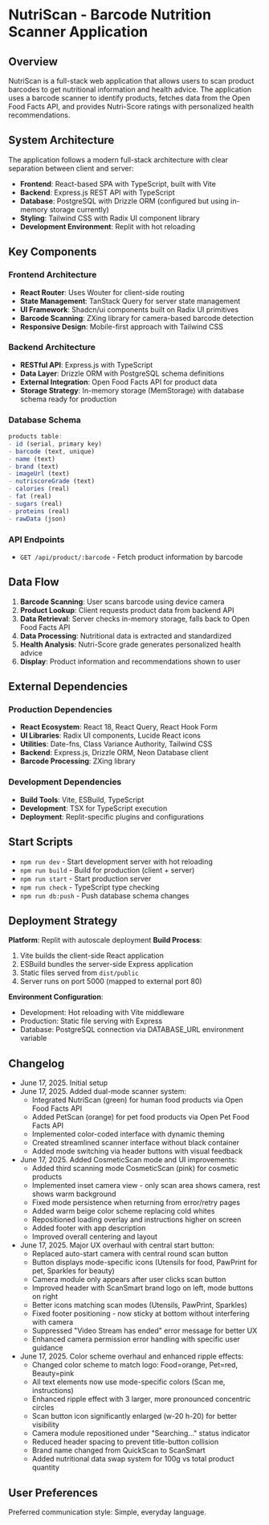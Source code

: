 # NutriScan - Barcode Nutrition Scanner Application

## Overview

NutriScan is a full-stack web application that allows users to scan product barcodes to get nutritional information and health advice. The application uses a barcode scanner to identify products, fetches data from the Open Food Facts API, and provides Nutri-Score ratings with personalized health recommendations.

## System Architecture

The application follows a modern full-stack architecture with clear separation between client and server:

- **Frontend**: React-based SPA with TypeScript, built with Vite
- **Backend**: Express.js REST API with TypeScript
- **Database**: PostgreSQL with Drizzle ORM (configured but using in-memory storage currently)
- **Styling**: Tailwind CSS with Radix UI component library
- **Development Environment**: Replit with hot reloading

## Key Components

### Frontend Architecture
- **React Router**: Uses Wouter for client-side routing
- **State Management**: TanStack Query for server state management
- **UI Framework**: Shadcn/ui components built on Radix UI primitives
- **Barcode Scanning**: ZXing library for camera-based barcode detection
- **Responsive Design**: Mobile-first approach with Tailwind CSS

### Backend Architecture
- **RESTful API**: Express.js with TypeScript
- **Data Layer**: Drizzle ORM with PostgreSQL schema definitions
- **External Integration**: Open Food Facts API for product data
- **Storage Strategy**: In-memory storage (MemStorage) with database schema ready for production

### Database Schema
```typescript
products table:
- id (serial, primary key)
- barcode (text, unique)
- name (text)
- brand (text)
- imageUrl (text)
- nutriscoreGrade (text)
- calories (real)
- fat (real) 
- sugars (real)
- proteins (real)
- rawData (json)
```

### API Endpoints
- `GET /api/product/:barcode` - Fetch product information by barcode

## Data Flow

1. **Barcode Scanning**: User scans barcode using device camera
2. **Product Lookup**: Client requests product data from backend API
3. **Data Retrieval**: Server checks in-memory storage, falls back to Open Food Facts API
4. **Data Processing**: Nutritional data is extracted and standardized
5. **Health Analysis**: Nutri-Score grade generates personalized health advice
6. **Display**: Product information and recommendations shown to user

## External Dependencies

### Production Dependencies
- **React Ecosystem**: React 18, React Query, React Hook Form
- **UI Libraries**: Radix UI components, Lucide React icons
- **Utilities**: Date-fns, Class Variance Authority, Tailwind CSS
- **Backend**: Express.js, Drizzle ORM, Neon Database client
- **Barcode Processing**: ZXing library

### Development Dependencies
- **Build Tools**: Vite, ESBuild, TypeScript
- **Development**: TSX for TypeScript execution
- **Deployment**: Replit-specific plugins and configurations

## Start Scripts

- `npm run dev` - Start development server with hot reloading
- `npm run build` - Build for production (client + server)
- `npm run start` - Start production server
- `npm run check` - TypeScript type checking
- `npm run db:push` - Push database schema changes

## Deployment Strategy

**Platform**: Replit with autoscale deployment
**Build Process**: 
1. Vite builds the client-side React application
2. ESBuild bundles the server-side Express application
3. Static files served from `dist/public`
4. Server runs on port 5000 (mapped to external port 80)

**Environment Configuration**:
- Development: Hot reloading with Vite middleware
- Production: Static file serving with Express
- Database: PostgreSQL connection via DATABASE_URL environment variable

## Changelog

- June 17, 2025. Initial setup
- June 17, 2025. Added dual-mode scanner system:
  - Integrated NutriScan (green) for human food products via Open Food Facts API
  - Added PetScan (orange) for pet food products via Open Pet Food Facts API
  - Implemented color-coded interface with dynamic theming
  - Created streamlined scanner interface without black container
  - Added mode switching via header buttons with visual feedback
- June 17, 2025. Added CosmeticScan mode and UI improvements:
  - Added third scanning mode CosmeticScan (pink) for cosmetic products
  - Implemented inset camera view - only scan area shows camera, rest shows warm background
  - Fixed mode persistence when returning from error/retry pages
  - Added warm beige color scheme replacing cold whites
  - Repositioned loading overlay and instructions higher on screen
  - Added footer with app description
  - Improved overall centering and layout
- June 17, 2025. Major UX overhaul with central start button:
  - Replaced auto-start camera with central round scan button
  - Button displays mode-specific icons (Utensils for food, PawPrint for pet, Sparkles for beauty)
  - Camera module only appears after user clicks scan button
  - Improved header with ScanSmart brand logo on left, mode buttons on right
  - Better icons matching scan modes (Utensils, PawPrint, Sparkles)
  - Fixed footer positioning - now sticky at bottom without interfering with camera
  - Suppressed "Video Stream has ended" error message for better UX
  - Enhanced camera permission error handling with specific user guidance
- June 17, 2025. Color scheme overhaul and enhanced ripple effects:
  - Changed color scheme to match logo: Food=orange, Pet=red, Beauty=pink
  - All text elements now use mode-specific colors (Scan me, instructions)
  - Enhanced ripple effect with 3 larger, more pronounced concentric circles
  - Scan button icon significantly enlarged (w-20 h-20) for better visibility
  - Camera module repositioned under "Searching..." status indicator
  - Reduced header spacing to prevent title-button collision
  - Brand name changed from QuickScan to ScanSmart
  - Added nutritional data swap system for 100g vs total product quantity

## User Preferences

Preferred communication style: Simple, everyday language.